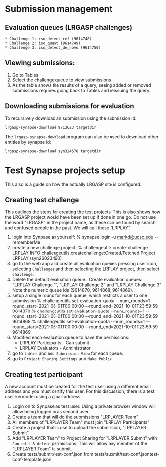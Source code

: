 # Submission management

## Evaluation queues (LRGASP challenges)
    * Challenge 1: iso_detect_ref (9614748)
    * Challenge 2: iso_quant (9614749)
    * Challenge 3: iso_detect_de_novo (9614750)

## Viewing submissions:

1. Go to Tables
1. Select the challenge queue to view submissions
1. As the table shows the results of a query, seeing added or removed submissions requires going back to
   Tables and reissuing the query.

## Downloading submissions for evaluation

To recursively download an submission using the submission id:

```
lrgasp-synapse-download 9713623 targetdir
```

The `lrgasp-synapse-download` program can also be used to download other
entities by synapse id:

```
lrgasp-synapse-download syn324578 targetdir
```

# Test Synapse projects setup

This also is a guide on how the actually LRGASP site is configured.

## Creating test challenge
This outlines the steps for creating the test projects.  This is also shows
how the LRGASP project would have been set up if done in one go.  Do not use
the word "LRGASP" in the project name, as these can be found by search and confused
people in the past.  We will call these "LRPLAY"

1. login into Synpase as yourself:
   % synapse login -u markd@ucsc.edu --rememberMe
1. create a new challenge project:
   % challengeutils create-challenge LRPLAY
   INFO:challengeutils.createchallenge:Created/Fetched Project LRPLAY (syn26023460)
1. go to the web app and create all evaluation queues pressing user icon,
   selecting `Challenges` and then selecting the LRPLAY project, then select `Challenge`.
1. Delete the default evaluation queue.. Create evaluation queues:
   "LRPLAY Challenge 1", "LRPLAY Challenge 2" and "LRPLAY Challenge 3"
   Note the numeric queue ids (9614870, 9614868, 9614869).
1. setup a single round for each queue, which restricts a user to one submission
   % challengeutils set-evaluation-quota --num_rounds=1 --round_start=2021-06-01T00:00:00 --round_end=2021-10-01T23:59:59 9614870
   % challengeutils set-evaluation-quota --num_rounds=1 --round_start=2021-06-01T00:00:00 --round_end=2021-10-01T23:59:59 9614868
   % challengeutils set-evaluation-quota --num_rounds=1 --round_start=2021-06-01T00:00:00 --round_end=2021-10-01T23:59:59 9614869
1. Modified each evaluation queue to have the permissions:
   * LRPLAY Participants - Can submit
   * LRPLAY Evaluators - Administrator
1. go to `tables` and `Add Submission View` for each queue.
1. go to `Project Sharing Settings` and `Make Public`

## Creating test participant

A new account must be created for the test user using a different email
address and you must certify this user.  For this discussion, there
is a test user kermodei using a gmail address.

1. Login on to Synpase as test user.  Using a private browser window will allow being logged in as second user.
1. Create a team that will do the submissions "LRPLAYER Team"
1. All members of "LRPLAYER Team" must join "LRPLAY Participants"
1. Create a project that is use to upload the submission, "LRPLAYER Submit"
1. Add "LRPLAYER Team" to Project Sharing for "LRPLAYER Submit" with `Can edit & delete` permissions.
   This will allow any member of the "LRPLAYER Team" to submit.
1. Create tests/submit/test-conf.json from tests/submit/test-conf.jsontest-conf-template.json

